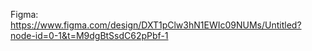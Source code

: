 Figma: https://www.figma.com/design/DXT1pClw3hN1EWIc09NUMs/Untitled?node-id=0-1&t=M9dgBtSsdC62pPbf-1
